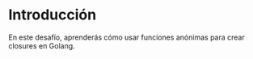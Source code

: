 # Introducción

En este desafío, aprenderás cómo usar funciones anónimas para crear closures en Golang.
